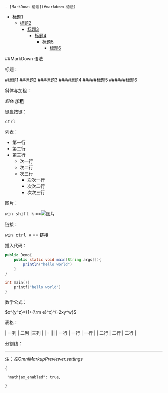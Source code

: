 <!-- MarkdownTOC -->

    - [MarkDown 语法](#markdown-语法)
- [标题1](#标题1)
    - [标题2](#标题2)
        - [标题3](#标题3)
            - [标题4](#标题4)
                - [标题5](#标题5)
                    - [标题6](#标题6)

<!-- /MarkdownTOC -->
##MarkDown 语法

标题：

#标题1
##标题2 
###标题3
####标题4
#####标题5
######标题6

斜体与加粗：

*斜体* 
**加粗**

键盘按键：

<kbd>ctrl</kbd>

列表：

- 第一行
- 第二行
- 第三行
    + 次一行
    + 次二行
    + 次三行
        * 次次一行
        * 次次二行
        * 次次三行

图片：

<kbd>win shift k</kbd> ==![图片]()

链接：

<kbd>win ctrl v</kbd> == [链接]()  

插入代码：

``` java
public Demo{
    public static void main(String args[]){
        println("hello world")
    }
}
```

``` c
int main(){
    printf("hello world")
}
```

数学公式：

$x^{y^z}=(1+{\rm e}^x)^{-2xy^w}$ 

表格：

| 一列 | 二列 |三列  |
| - |||
| 一行 | 一行 | 一行 |
| 二行 | 二行 | 二行 |

分割线：

***
注：*在OmniMarkupPreviewer.settings*
```
{

 "mathjax_enabled": true,
 
}
```

